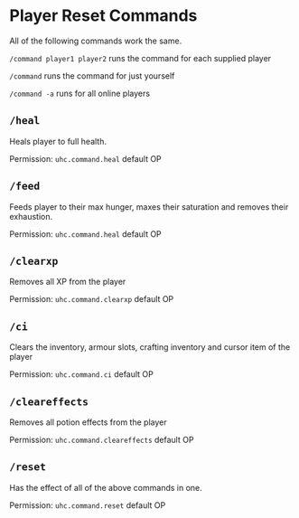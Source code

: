 Player Reset Commands
=====================

All of the following commands work the same.

`/command player1 player2` runs the command for each supplied player

`/command` runs the command for just yourself

`/command -a` runs for all online players

## `/heal`

Heals player to full health.

Permission: `uhc.command.heal` default OP

## `/feed`

Feeds player to their max hunger, maxes their saturation and removes their exhaustion.

Permission: `uhc.command.heal` default OP

## `/clearxp`

Removes all XP from the player

Permission: `uhc.command.clearxp` default OP

## `/ci`

Clears the inventory, armour slots, crafting inventory and cursor item of the player

Permission: `uhc.command.ci` default OP

## `/cleareffects`

Removes all potion effects from the player

Permission: `uhc.command.cleareffects` default OP

## `/reset`

Has the effect of all of the above commands in one.

Permission: `uhc.command.reset` default OP